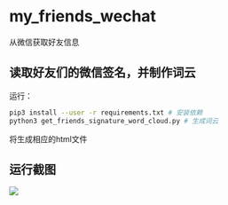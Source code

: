 # my_friends_wechat

从微信获取好友信息

## 读取好友们的微信签名，并制作词云

运行：

```bash
pip3 install --user -r requirements.txt # 安装依赖
python3 get_friends_signature_word_cloud.py # 生成词云
```

将生成相应的html文件


## 运行截图

![](https://github.com/thiswind/my_friends_wechat/raw/master/assets/9b3a9464.png)